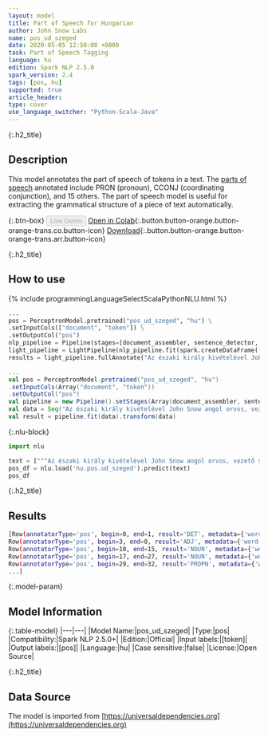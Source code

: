 ```yaml
---
layout: model
title: Part of Speech for Hungarian
author: John Snow Labs
name: pos_ud_szeged
date: 2020-05-05 12:50:00 +0800
task: Part of Speech Tagging
language: hu
edition: Spark NLP 2.5.0
spark_version: 2.4
tags: [pos, hu]
supported: true
article_header:
type: cover
use_language_switcher: "Python-Scala-Java"
---
```


{:.h2_title}
## Description
This model annotates the part of speech of tokens in a text. The [parts of speech](https://universaldependencies.org/u/pos/) annotated include PRON (pronoun), CCONJ (coordinating conjunction), and 15 others. The part of speech model is useful for extracting the grammatical structure of a piece of text automatically.

{:.btn-box}
<button class="button button-orange" disabled>Live Demo</button>
[Open in Colab](https://githubtocolab.com/JohnSnowLabs/spark-nlp-workshop/blob/2da56c087da53a2fac1d51774d49939e05418e57/tutorials/Certification_Trainings/Public/6.Playground_DataFrames.ipynb){:.button.button-orange.button-orange-trans.co.button-icon}
[Download](https://s3.amazonaws.com/auxdata.johnsnowlabs.com/public/models/pos_ud_szeged_hu_2.5.0_2.4_1588671966774.zip){:.button.button-orange.button-orange-trans.arr.button-icon}

{:.h2_title}
## How to use 

<div class="tabs-box" markdown="1">

{% include programmingLanguageSelectScalaPythonNLU.html %}

```python
...
pos = PerceptronModel.pretrained("pos_ud_szeged", "hu") \
.setInputCols(["document", "token"]) \
.setOutputCol("pos")
nlp_pipeline = Pipeline(stages=[document_assembler, sentence_detector, tokenizer, pos])
light_pipeline = LightPipeline(nlp_pipeline.fit(spark.createDataFrame([['']]).toDF("text")))
results = light_pipeline.fullAnnotate("Az északi király kivételével John Snow angol orvos, vezető szerepet játszik az érzéstelenítés és az orvosi higiénia fejlesztésében.")
```

```scala
...
val pos = PerceptronModel.pretrained("pos_ud_szeged", "hu")
.setInputCols(Array("document", "token"))
.setOutputCol("pos")
val pipeline = new Pipeline().setStages(Array(document_assembler, sentence_detector, tokenizer, pos))
val data = Seq("Az északi király kivételével John Snow angol orvos, vezető szerepet játszik az érzéstelenítés és az orvosi higiénia fejlesztésében.").toDF("text")
val result = pipeline.fit(data).transform(data)
```

{:.nlu-block}
```python
import nlu

text = ["""Az északi király kivételével John Snow angol orvos, vezető szerepet játszik az érzéstelenítés és az orvosi higiénia fejlesztésében."""]
pos_df = nlu.load('hu.pos.ud_szeged').predict(text)
pos_df
```

</div>

{:.h2_title}
## Results

```bash
[Row(annotatorType='pos', begin=0, end=1, result='DET', metadata={'word': 'Az'}),
Row(annotatorType='pos', begin=3, end=8, result='ADJ', metadata={'word': 'északi'}),
Row(annotatorType='pos', begin=10, end=15, result='NOUN', metadata={'word': 'király'}),
Row(annotatorType='pos', begin=17, end=27, result='NOUN', metadata={'word': 'kivételével'}),
Row(annotatorType='pos', begin=29, end=32, result='PROPN', metadata={'word': 'John'}),
...]
```

{:.model-param}
## Model Information

{:.table-model}
|---|---|
|Model Name:|pos_ud_szeged|
|Type:|pos|
|Compatibility:|Spark NLP 2.5.0+|
|Edition:|Official|
|Input labels:|[token]|
|Output labels:|[pos]|
|Language:|hu|
|Case sensitive:|false|
|License:|Open Source|

{:.h2_title}
## Data Source
The model is imported from [https://universaldependencies.org](https://universaldependencies.org)